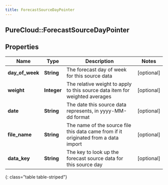 ```yaml
---
title: ForecastSourceDayPointer
---
```

## PureCloud::ForecastSourceDayPointer

## Properties

|Name | Type | Description | Notes|
|------------ | ------------- | ------------- | -------------|
| **day_of_week** | **String** | The forecast day of week for this source data | [optional] |
| **weight** | **Integer** | The relative weight to apply to this source data item for weighted averages | [optional] |
| **date** | **String** | The date this source data represents, in yyyy-MM-dd format | [optional] |
| **file_name** | **String** | The name of the source file this data came from if it originated from a data import | [optional] |
| **data_key** | **String** | The key to look up the forecast source data for this source day | [optional] |
{: class="table table-striped"}


